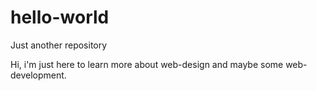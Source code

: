 # hello-world
Just another repository

Hi, i'm just here to learn more about web-design and maybe some web-development.
